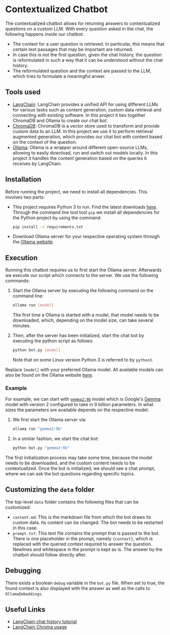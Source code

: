 # Contextualized Chatbot

The contextualized chatbot allows for returning answers to contextualized questions on a custom LLM.
With every question asked in the chat, the following happens inside our chatbot:

- The context for a user question is retrieved.
  In particular, this means that certain text passages that may be important are returned.
- In case this is not the first question, given the chat history,
  the question is reformulated in such a way that it can be understood without the chat history.
- The reformulated question and the context are passed to the LLM,
  which tries to formulate a meaningful anwer.

## Tools used

- [LangChain](https://www.langchain.com/): LangChain provides a unified API for using different LLMs
  for various tasks such as content generation, custom data retrieval and connecting with existing software.
  In this project it ties together ChromaDB and Ollama to create our chat bot.
- [ChromaDB](https://www.trychroma.com/): ChromaDB is a vector store used to transform and provide
  custom data to an LLM. In this project we use it to perform retrieval augmented generation,
  which provides our chat bot with content based on the context of the question.
- [Ollama](https://www.ollama.com/): Ollama is a wrapper around different open-source LLMs, allowing to
  easily download, run and switch out models locally. In this project it handles the content generation
  based on the queries it receives by LangChain.

## Installation

Before running the project, we need to install all dependencies. This involves two parts:

- This project requires Python 3 to run. Find the latest downloads [here](https://www.python.org/downloads/). Through the command line tool tool `pip` we install all dependencies for the Python project by using the command:
    
    ```bash
    pip install -r requirements.txt
    ```
- Download Ollama server for your respective operating system through the [Ollama website](https://ollama.com/).


## Execution

Running this chatbot requires us to first start the Ollama server. Afterwards we execute our script which connects to the server. We use the following commands:

1. Start the Ollama server by executing the following command on the command line:

    ```bash
    ollama run [model]
    ```

    The first time a Ollama is started with a model, that model needs to be downloaded,
    which, depending on the model size, can take several minutes.
2. Then, after the server has been initialized, start the chat bot by executing the python script as follows:

    ```bash
    python bot.py [model]
    ```

    Note that on some Linux version Python 3 is referred to by `python3`.

Replace `[model]` with your preferred Ollama model. All available models can also be found on the Ollama website [here](https://ollama.com/library).

### Example

For example, we can start with [`gemma2:9b`](https://ollama.com/library/gemma2) model which is Google's [Gemma](https://ai.google.dev/gemma) model with version 2 configured to take in 9 billion parameters. In what sizes the parameters are available depends on the respective model.

1. We first start the Ollama server via:

    ```bash
    ollama run "gemma2:9b"
    ```
2. In a similar fashion, we start the chat bot:

    ```bash
    python bot.py "gemma2:9b"
    ```

The first initialization process may take some time, because the model needs to be downloaded,
and the custom content needs to be contextualized. Once the bot is initialized,
we should see a chat prompt, where we can ask the bot questions regarding specific topics.

## Customizing the `data` folder

The top-level `data` folder contains the following files that can be customized:

- `content.md`: This is the markdown file from which the bot draws its custom data.
  Its content can be changed. The bot needs to be restarted in this case.
- `prompt.txt`: This text file contains the prompt that is passed to the bot.
  There is one placeholder in the prompt, namely `{context}`,
  which is replaced with the queried context required to answer the question.
  Newlines and whitespace in the prompt is kept as is.
  The answer by the chatbot should follow directly after.

## Debugging

There exists a boolean `debug` variable in the `bot.py` file. When set to true,
the found context is also displayed with the answer as well as the calls to `OllamaEmbeddings`.

## Useful Links

- [LangChain chat history tutorial](https://python.langchain.com/docs/tutorials/qa_chat_history/)
- [LangChain Chroma usage](https://python.langchain.com/docs/integrations/vectorstores/chroma/)
